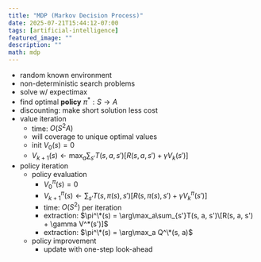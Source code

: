 ```yaml
---
title: "MDP (Markov Decision Process)"
date: 2025-07-21T15:44:12-07:00
tags: [artificial-intelligence]
featured_image: ""
description: ""
math: mdp
---
```


- random known environment
- non-deterministic search problems
- solve w/ expectimax
- find optimal **policy** $\pi^*: S \rightarrow A$
- discounting: make short solution less cost
- value iteration
  - time: $O(S^2 A)$
  - will coverage to unique optimal values
  - init $V_0(s) = 0$
  - $V_{k+1}(s) \gets \max_a \sum_{s'} T(s, a, s') [R(s, a, s') + \gamma V_k(s')]$
- policy iteration
  - policy evaluation
    - $V_0^\pi(s) = 0$
    - $V_{k+1}^\pi(s) \gets \sum_{s'}T(s, \pi(s), s')[R(s, \pi(s), s') + \gamma V_{k}^\pi (s')]$
    - time: $O(S^2)$ per iteration
    - extraction: $\pi^\*(s) = \arg\max_a\sum_{s'}T(s, a, s')\[R(s, a, s') + \gamma V^*(s')]$
    - extraction: $\pi^\*(s) = \arg\max_a Q^\*(s, a)$
  - policy improvement
    - update with one-step look-ahead
